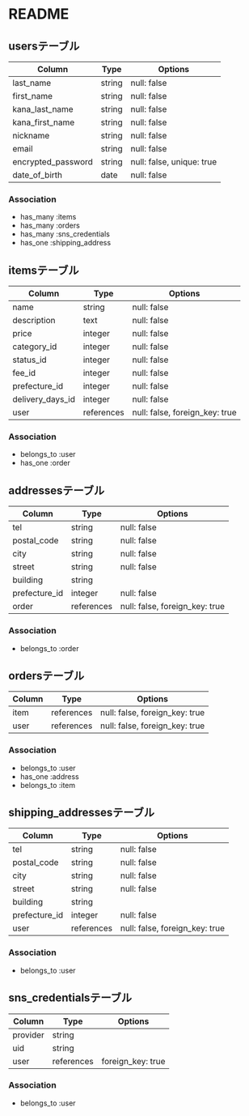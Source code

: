 # README

## usersテーブル

| Column             | Type    | Options                   |
| ------------------ | ------- | ------------------------- |
| last_name          | string  | null: false               |
| first_name         | string  | null: false               |
| kana_last_name     | string  | null: false               |
| kana_first_name    | string  | null: false               |
| nickname           | string  | null: false               |
| email              | string  | null: false               |
| encrypted_password | string  | null: false, unique: true |
| date_of_birth      | date    | null: false               |

### Association
- has_many :items
- has_many :orders
- has_many :sns_credentials
- has_one :shipping_address



## itemsテーブル

| Column           | Type       | Options                        |
| ---------------- | ---------- | ------------------------------ |
| name             | string     | null: false                    |
| description      | text       | null: false                    |
| price            | integer    | null: false                    |
| category_id      | integer    | null: false                    |
| status_id        | integer    | null: false |
| fee_id           | integer    | null: false |
| prefecture_id    | integer    | null: false |
| delivery_days_id | integer    | null: false |
| user             | references | null: false, foreign_key: true |

### Association
- belongs_to :user
- has_one :order


## addressesテーブル

| Column        | Type       | Options                        |
| ------------- | ---------- | ------------------------------ |
| tel           | string     | null: false                    |
| postal_code   | string     | null: false                    |
| city          | string     | null: false                    |
| street        | string     | null: false                    |
| building      | string     |                                |
| prefecture_id | integer    | null: false                    |
| order         | references | null: false, foreign_key: true |


### Association
- belongs_to :order



## ordersテーブル

| Column       | Type       | Options                        |
| ------------ | ---------- | ------------------------------ |
| item         | references | null: false, foreign_key: true |
| user         | references | null: false, foreign_key: true |

### Association
- belongs_to :user
- has_one :address
- belongs_to :item



## shipping_addressesテーブル

| Column        | Type       | Options                        |
| ------------- | ---------- | ------------------------------ |
| tel           | string     | null: false                    |
| postal_code   | string     | null: false                    |
| city          | string     | null: false                    |
| street        | string     | null: false                    |
| building      | string     |                                |
| prefecture_id | integer    | null: false                    |
| user          | references | null: false, foreign_key: true |


### Association
- belongs_to :user


## sns_credentialsテーブル

| Column      | Type       | Options           |
| ----------- | ---------- | ----------------- |
| provider    | string     |                   |
| uid         | string     |                   |
| user        | references | foreign_key: true |


### Association
- belongs_to :user